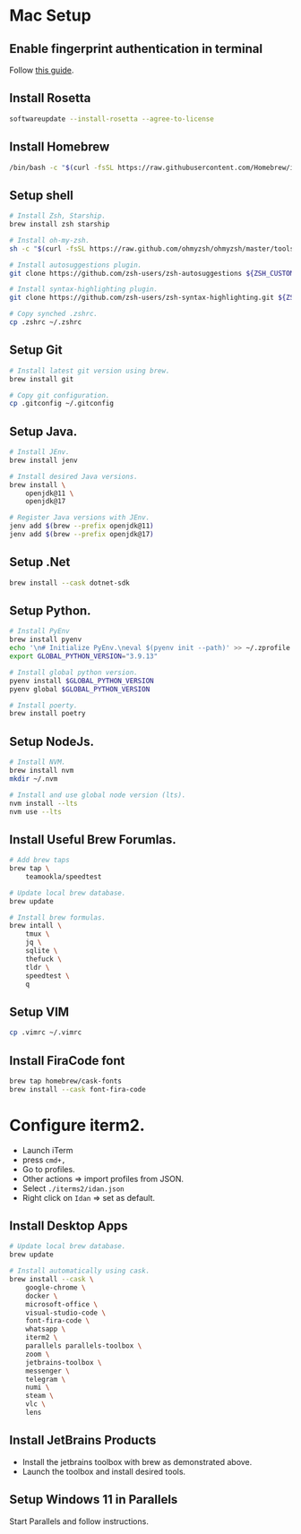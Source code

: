 # Mac Setup
## Enable fingerprint authentication in terminal
Follow [this guide](https://dev.to/equiman/how-to-use-macos-s-touch-id-on-terminal-5fhg).

## Install Rosetta
```bash
softwareupdate --install-rosetta --agree-to-license
``` 

## Install Homebrew
```bash
/bin/bash -c "$(curl -fsSL https://raw.githubusercontent.com/Homebrew/install/HEAD/install.sh)"
```

## Setup shell
```bash
# Install Zsh, Starship.
brew install zsh starship

# Install oh-my-zsh.
sh -c "$(curl -fsSL https://raw.github.com/ohmyzsh/ohmyzsh/master/tools/install.sh)"

# Install autosuggestions plugin.
git clone https://github.com/zsh-users/zsh-autosuggestions ${ZSH_CUSTOM:-~/.oh-my-zsh/custom}/plugins/zsh-autosuggestions

# Install syntax-highlighting plugin.
git clone https://github.com/zsh-users/zsh-syntax-highlighting.git ${ZSH_CUSTOM:-~/.oh-my-zsh/custom}/plugins/zsh-syntax-highlighting

# Copy synched .zshrc.
cp .zshrc ~/.zshrc
```

## Setup Git
```bash
# Install latest git version using brew.
brew install git

# Copy git configuration.
cp .gitconfig ~/.gitconfig
```

## Setup Java.
```bash
# Install JEnv.
brew install jenv 

# Install desired Java versions.
brew install \
    openjdk@11 \
    openjdk@17

# Register Java versions with JEnv.
jenv add $(brew --prefix openjdk@11)
jenv add $(brew --prefix openjdk@17)
```

## Setup .Net
```bash
brew install --cask dotnet-sdk
```

## Setup Python.
```bash
# Install PyEnv
brew install pyenv
echo '\n# Initialize PyEnv.\neval $(pyenv init --path)' >> ~/.zprofile
export GLOBAL_PYTHON_VERSION="3.9.13"

# Install global python version.
pyenv install $GLOBAL_PYTHON_VERSION
pyenv global $GLOBAL_PYTHON_VERSION

# Install poerty.
brew install poetry
```

## Setup NodeJs.
```bash
# Install NVM.
brew install nvm
mkdir ~/.nvm

# Install and use global node version (lts).
nvm install --lts
nvm use --lts
```

## Install Useful Brew Forumlas.
```bash
# Add brew taps
brew tap \
    teamookla/speedtest

# Update local brew database.
brew update

# Install brew formulas.
brew intall \
    tmux \
    jq \
    sqlite \
    thefuck \
    tldr \
    speedtest \
    q
```

## Setup VIM
```bash
cp .vimrc ~/.vimrc
```

## Install FiraCode font
```bash
brew tap homebrew/cask-fonts
brew install --cask font-fira-code
```

# Configure iterm2.
- Launch iTerm
- press `cmd+,` 
- Go to profiles.
- Other actions => import profiles from JSON.
- Select `./iterms2/idan.json`
- Right click on `Idan` => set as default.

## Install Desktop Apps
```bash
# Update local brew database.
brew update

# Install automatically using cask.
brew install --cask \
    google-chrome \
    docker \
    microsoft-office \
    visual-studio-code \
    font-fira-code \
    whatsapp \
    iterm2 \
    parallels parallels-toolbox \
    zoom \
    jetbrains-toolbox \
    messenger \
    telegram \
    numi \
    steam \
    vlc \
    lens
```

## Install JetBrains Products
- Install the jetbrains toolbox with brew as demonstrated above.
- Launch the toolbox and install desired tools.

## Setup Windows 11 in Parallels
Start Parallels and follow instructions.
